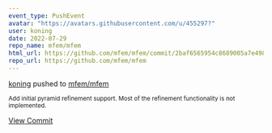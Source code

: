 ```yaml
---
event_type: PushEvent
avatar: "https://avatars.githubusercontent.com/u/455297?"
user: koning
date: 2022-07-29
repo_name: mfem/mfem
html_url: https://github.com/mfem/mfem/commit/2baf6565954c8689005a7e4985c98b4005022c78
repo_url: https://github.com/mfem/mfem
---
```


<a href='https://github.com/koning' target='_blank'>koning</a> pushed to <a href='https://github.com/mfem/mfem' target='_blank'>mfem/mfem</a>

<small>Add initial pyramid refinement support. Most of the refinement
functionality is not implemented.</small>

<a href='https://github.com/mfem/mfem/commit/2baf6565954c8689005a7e4985c98b4005022c78' target='_blank'>View Commit</a>
